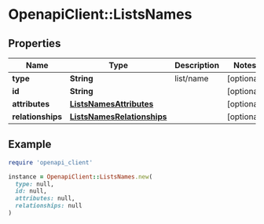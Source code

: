 # OpenapiClient::ListsNames

## Properties

| Name | Type | Description | Notes |
| ---- | ---- | ----------- | ----- |
| **type** | **String** | list/name | [optional] |
| **id** | **String** |  | [optional] |
| **attributes** | [**ListsNamesAttributes**](ListsNamesAttributes.md) |  | [optional] |
| **relationships** | [**ListsNamesRelationships**](ListsNamesRelationships.md) |  | [optional] |

## Example

```ruby
require 'openapi_client'

instance = OpenapiClient::ListsNames.new(
  type: null,
  id: null,
  attributes: null,
  relationships: null
)
```

